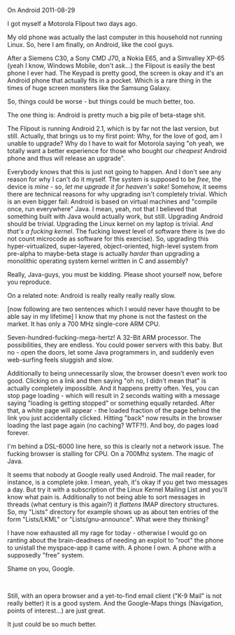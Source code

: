 On Android
2011-08-29

I got myself a Motorola Flipout two days ago.

My old phone was actually the last computer in this household not running Linux. So, here I am finally, on Android, like the cool guys.

After a Siemens C30, a Sony CMD J70, a Nokia E65, and a Simvalley XP-65 (yeah I know, Windows Mobile, don't ask...) the Flipout is easily the best phone I ever had. The Keypad is pretty good, the screen is okay and it's an Android phone that actually fits in a pocket. Which is a rare thing in the times of huge screen monsters like the Samsung Galaxy.

So, things could be worse - but things could be much better, too.

The one thing is: Android is pretty much a big pile of beta-stage shit.

The Flipout is running Android 2.1, which is by far not the last version, but still. Actually, that brings us to my first point: Why, for the love of god, am I unable to upgrade? Why do I have to wait for Motorola saying "oh yeah, we totally want a better experience for those who bought our *cheapest* Android phone and thus will release an upgrade".

Everybody knows that this is just not going to happen. And I don't see any reason for why I can't do it myself. The system is supposed to be *free*, the device is *mine* - so, *let me upgrade it for heaven's sake!* Somehow, it seems there are technical reasons for why upgrading isn't completely trivial. Which is an even bigger fail: Android is based on virtual machines and "compile once, run everywhere" Java. I mean, yeah, not that I believed that something built with Java would actually work, but still. Upgrading Android should be trivial. Upgrading the Linux kernel on my laptop is trivial. *And that's a fucking kernel*. The fucking lowest level of software there is (we do not count microcode as software for this exercise). So, upgrading this hyper-virtualized, super-layered, object-oriented, high-level system from pre-alpha to maybe-beta stage is actually *harder* than upgrading a monolithic operating system kernel written in C and assembly?

Really, Java-guys, you must be kidding. Please shoot yourself now, before you reproduce.

On a related note: Android is really really really really slow.

[now following are two sentences which I would never have thought to be able say in my lifetime] I know that my phone is not the fastest on the market. It has only a 700 MHz single-core ARM CPU.

Seven-hundred-fucking-mega-hertz! A 32-Bit ARM processor. The possibilities, they are endless. You could power servers with this baby. But no - open the doors, let some Java programmers in, and suddenly even web-surfing feels sluggish and slow.

Additionally to being unnecessarily slow, the browser doesn't even work too good. Clicking on a link and then saying "oh no, I didn't mean that" is actually completely impossible. And it happens pretty often. Yes, you can stop page loading - which will result in 2 seconds waiting with a message saying "loading is getting stopped" or something equally retarded. After that, a white page will appear - the loaded fraction of the page behind the link you just accidentally clicked. Hitting "back" now results in the browser loading the last page again (no caching? WTF?!). And boy, do pages load forever.

I'm behind a DSL-6000 line here, so this is clearly not a network issue. The fucking browser is stalling for CPU. On a 700Mhz system. The magic of Java.

It seems that nobody at Google really used Android. The mail reader, for instance, is a complete joke. I mean, yeah, it's okay if you get two messages a day. But try it with a subscription of the Linux Kernel Mailing List and you'll know what pain is. Additionally to not being able to sort messages in threads (what century is this again?) it *flattens* IMAP directory structures. So, my "Lists" directory for example shows up as about ten entries of the form "Lists/LKML" or "Lists/gnu-announce". What were they thinking?

I have now exhausted all my rage for today - otherwise I would go on ranting about the brain-deadness of needing an exploit to "root" the phone to unistall the myspace-app it came with. A phone I own. A phone with a supposedly "free" system.

Shame on you, Google.

&nbsp;

Still, with an opera browser and a yet-to-find email client ("K-9 Mail" is not really better) it is a good system. And the Google-Maps things (Navigation, points of interest...) are just great.

It just could be so much better.